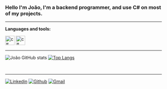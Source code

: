### Hello I'm João, I'm a backend programmer, and use C# on most of my projects.

<hr class="rounded" >


**Languages and tools:**

<div>
  
  <img aling="center" width="30" height="30" alt="c#" src="https://user-images.githubusercontent.com/90349332/142704694-05e1558e-0114-4537-bc16-45c1f69af57a.png">
  <img aling="center" width="30" height="30" alt="c#" src="https://user-images.githubusercontent.com/90349332/142704901-1d3ca9b3-2011-4195-88b6-4c1cbc09f47e.png">



</div>

<hr class="rounded" >


![João GitHub stats](https://github-readme-stats.vercel.app/api?username=joaosouzaaa&show_icons=true&theme=tokyonight) 
[![Top Langs](https://github-readme-stats.vercel.app/api/top-langs/?username=joaosouzaaa&layout=compact)](https://github.com/anuraghazra/github-readme-stats)
<div>
  </br>
</div>

<hr class="rounded" >

[![Linkedin](https://img.shields.io/badge/LinkedIn-0077B5?style=for-the-badge&logo=linkedin&logoColor=white)](https://www.linkedin.com/in/jo%C3%A3o-ant%C3%B4nio-medeiros-de-souza-ab598b201/)
[![Github](https://img.shields.io/badge/GitHub-100000?style=for-the-badge&logo=github&logoColor=white)](https://github.com/joaosouzaaa)
[![Gmail](https://img.shields.io/badge/Gmail-D14836?style=for-the-badge&logo=gmail&logoColor=white)]()










